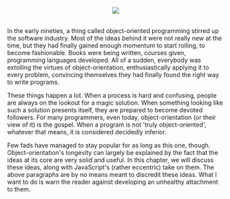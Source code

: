 <p align="center"><img src="http://seotuition.ru/Portals/15/js.jpg"></p><br

In the early nineties, a thing called object-oriented programming stirred up the software industry. Most of the ideas behind it were not really new at the time, but they had finally gained enough momentum to start rolling, to become fashionable. Books were being written, courses given, programming languages developed. All of a sudden, everybody was extolling the virtues of object-orientation, enthusiastically applying it to every problem, convincing themselves they had finally found the right way to write programs.

These things happen a lot. When a process is hard and confusing, people are always on the lookout for a magic solution. When something looking like such a solution presents itself, they are prepared to become devoted followers. For many programmers, even today, object-orientation (or their view of it) is the gospel. When a program is not 'truly object-oriented', whatever that means, it is considered decidedly inferior.

Few fads have managed to stay popular for as long as this one, though. Object-orientation's longevity can largely be explained by the fact that the ideas at its core are very solid and useful. In this chapter, we will discuss these ideas, along with JavaScript's (rather eccentric) take on them. The above paragraphs are by no means meant to discredit these ideas. What I want to do is warn the reader against developing an unhealthy attachment to them.
